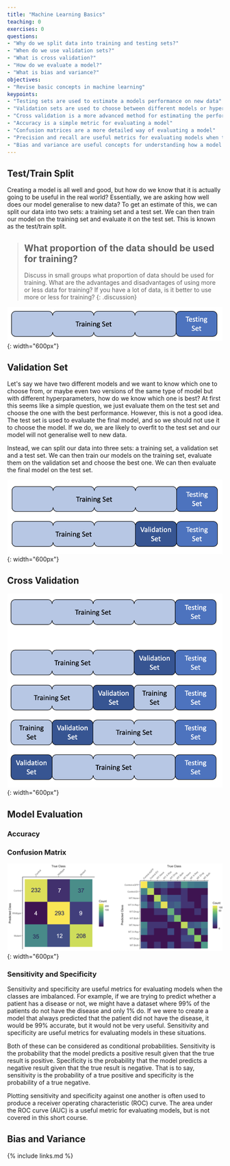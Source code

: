 ```yaml
---
title: "Machine Learning Basics"
teaching: 0
exercises: 0
questions:
- "Why do we split data into training and testing sets?"
- "When do we use validation sets?"
- "What is cross validation?"
- "How do we evaluate a model?"
- "What is bias and variance?"
objectives:
- "Revise basic concepts in machine learning"
keypoints:
- "Testing sets are used to estimate a models performance on new data"
- "Validation sets are used to choose between different models or hyperparameters"
- "Cross validation is a more advanced method for estimating the performance of a model"
- "Accuracy is a simple metric for evaluating a model"
- "Confusion matrices are a more detailed way of evaluating a model"
- "Precision and recall are useful metrics for evaluating models when the classes are imbalanced"
- "Bias and variance are useful concepts for understanding how a model will perform on new data"
---
```


## Test/Train Split

Creating a model is all well and good, but how do we know that it is actually going to be useful in the real world? Essentially, we are asking how well does our model generalise to new data? To get an estimate of this, we can split our data into two sets: a training set and a test set. We can then train our model on the training set and evaluate it on the test set. This is known as the test/train split.

> ## What proportion of the data should be used for training?
>
> Discuss in small groups what proportion of data should be used for training. What are the advantages and disadvantages of using more or less data for training? If you have a lot of data, is it better to use more or less for training?
{: .discussion}

![Test/Train Split](../fig/test_train_split.png){: width="600px"}

## Validation Set

Let's say we have two different models and we want to know which one to choose from, or maybe even two versions of the same type of model but with different hyperparameters, how do we know which one is best? At first this seems like a simple question, we just evaluate them on the test set and choose the one with the best performance. However, this is not a good idea. The test set is used to evaluate the final model, and so we should not use it to choose the model. If we do, we are likely to overfit to the test set and our model will not generalise well to new data.

Instead, we can split our data into three sets: a training set, a validation set and a test set. We can then train our models on the training set, evaluate them on the validation set and choose the best one. We can then evaluate the final model on the test set.

![Test/Validation/Train Split](../fig/test_validation_train_split.png){: width="600px"}

## Cross Validation

![Cross Validation](../fig/cross_validation.png){: width="600px"}

## Model Evaluation

### Accuracy

### Confusion Matrix

![Confusion Matrix](../fig/confusion_matrix.png){: width="600px"}

### Sensitivity and Specificity

Sensitivity and specificity are useful metrics for evaluating models when the classes are imbalanced. For example, if we are trying to predict whether a patient has a disease or not, we might have a dataset where 99% of the patients do not have the disease and only 1% do. If we were to create a model that always predicted that the patient did not have the disease, it would be 99% accurate, but it would not be very useful. Sensitivity and specificity are useful metrics for evaluating models in these situations.

Both of these can be considered as conditional probabilities. Sensitivity is the probability that the model predicts a positive result given that the true result is positive. Specificity is the probability that the model predicts a negative result given that the true result is negative. That is to say, sensitivity is the probability of a true positive and specificity is the probability of a true negative.

Plotting sensitivity and specificity against one another is often used to produce a receiver operating characteristic (ROC) curve. The area under the ROC curve (AUC) is a useful metric for evaluating models, but is not covered in this short course.

## Bias and Variance

{% include links.md %}

